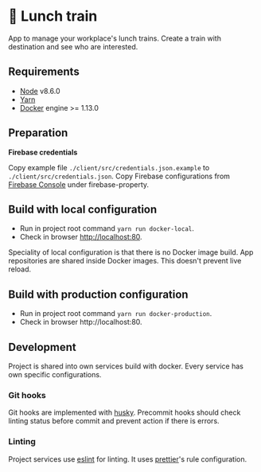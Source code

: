 # :steam_locomotive: Lunch train

App to manage your workplace's lunch trains. Create a train with destination and see who are interested.

## Requirements

* [Node](https://nodejs.org) v8.6.0
* [Yarn](https://yarnpkg.com)
* [Docker](https://www.docker.com/) engine >= 1.13.0

## Preparation

**Firebase credentials**

Copy example file `./client/src/credentials.json.example` to `./client/src/credentials.json`. Copy Firebase configurations from [Firebase Console](https://console.firebase.google.com) under firebase-property.

## Build with local configuration

* Run in project root command `yarn run docker-local`.
* Check in browser [http://localhost:80](http://localhost:80).

Speciality of local configuration is that there is no Docker image build. App repositories are shared inside Docker images. This doesn't prevent live reload.

## Build with production configuration

* Run in project root command `yarn run docker-production`.
* Check in browser http://localhost:80.

## Development

Project is shared into own services build with docker. Every service has own specific configurations.

### Git hooks

Git hooks are implemented with [husky](https://github.com/typicode/husky). Precommit hooks should check linting status before commit and prevent action if there is errors.

### Linting

Project services use [eslint](https://eslint.org/) for linting. It uses [prettier](https://github.com/prettier/prettier)'s rule configuration.

